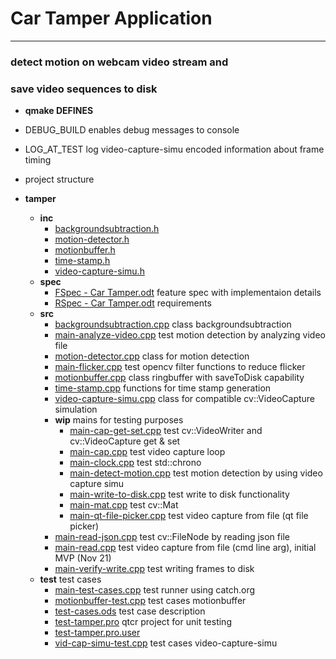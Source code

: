 # Car Tamper Application
-----------------------
 
### detect motion on webcam video stream and
### save video sequences to disk

- __qmake DEFINES__ 
- DEBUG_BUILD enables debug messages to console
- LOG_AT_TEST log video-capture-simu encoded information about frame timing

- project structure

- __tamper__
   - __inc__
     - [backgroundsubtraction.h](inc/backgroundsubtraction.h)
     - [motion\-detector.h](inc/motion-detector.h)
     - [motionbuffer.h](inc/motionbuffer.h)
     - [time\-stamp.h](inc/time-stamp.h)
     - [video\-capture\-simu.h](inc/video-capture-simu.h)
   - __spec__
     - [FSpec \- Car Tamper.odt](spec/FSpec%20-%20Car%20Tamper.odt)			feature spec with implementaion details
     - [RSpec \- Car Tamper.odt](spec/RSpec%20-%20Car%20Tamper.odt)			requirements
   - __src__
     - [backgroundsubtraction.cpp](src/backgroundsubtraction.cpp)		 	class backgroundsubtraction
     - [main\-analyze\-video.cpp](src/main-analyze-video.cpp)				test motion detection by analyzing video file
     - [motion\-detector.cpp](src/motion-detector.cpp)						class for motion detection
     - [main\-flicker.cpp](src/main-flicker.cpp)                            test opencv filter functions to reduce flicker
     - [motionbuffer.cpp](src/motionbuffer.cpp)								class ringbuffer with saveToDisk capability
     - [time\-stamp.cpp](src/time-stamp.cpp)								functions for time stamp generation
     - [video\-capture\-simu.cpp](src/video-capture-simu.cpp)				class for compatible cv::VideoCapture simulation
      - __wip__																mains for testing purposes
         - [main\-cap\-get\-set.cpp](src/wip/main-cap-get-set.cpp)			test cv::VideoWriter and cv::VideoCapture get & set
         - [main\-cap.cpp](src/wip/main-cap.cpp)							test video capture loop
         - [main\-clock.cpp](src/wip/main-clock.cpp)						test std::chrono
         - [main\-detect\-motion.cpp](src/main-detect-motion.cpp)			test motion detection by using video capture simu
         - [main\-write\-to\-disk.cpp](src/main-write-to-disk.cpp)			test write to disk functionality
         - [main\-mat.cpp](src/wip/main-mat.cpp)							test cv::Mat	
         - [main\-qt\-file\-picker.cpp](src/wip/main-qt-file-picker.cpp)	test video capture from file (qt file picker)
       - [main\-read\-json.cpp](src/wip/main-read-json.cpp)					test cv::FileNode by reading json file
       - [main\-read.cpp](src/wip/main-read.cpp)							test video capture from file (cmd line arg), initial MVP (Nov 21)
       - [main\-verify\-write.cpp](src/wip/main-verify-write.cpp)			test writing frames to disk
   - __test__																test cases
     - [main\-test\-cases.cpp](test/main-test-cases.cpp)					test runner using catch.org
     - [motionbuffer\-test.cpp](test/motionbuffer-test.cpp)					test cases motionbuffer
     - [test\-cases.ods](test/test-cases.ods)								test case description
     - [test\-tamper.pro](test/test-tamper.pro)								qtcr project for unit testing
     - [test\-tamper.pro.user](test/test-tamper.pro.user)
     - [vid\-cap\-simu\-test.cpp](test/vid-cap-simu-test.cpp)				test cases video-capture-simu

